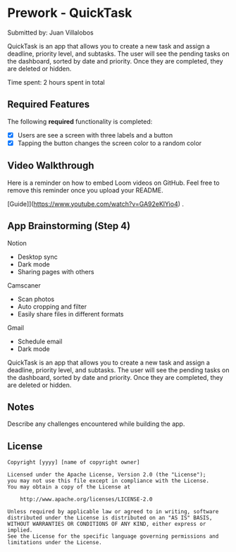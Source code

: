 # Prework - QuickTask

Submitted by: Juan Villalobos

QuickTask is an app that allows you to create a new task and assign a deadline, priority level, and subtasks. The user will see the pending tasks on the dashboard, sorted by date and priority. Once they are completed, they are deleted or hidden. 

Time spent: 2 hours spent in total

## Required Features

The following **required** functionality is completed:

- [x] Users are see a screen with three labels and a button
- [x] Tapping the button changes the screen color to a random color
 
## Video Walkthrough

Here is a reminder on how to embed Loom videos on GitHub. Feel free to remove this reminder once you upload your README. 

[Guide]](https://www.youtube.com/watch?v=GA92eKlYio4) .

## App Brainstorming (Step 4)

Notion
- Desktop sync
- Dark mode
- Sharing pages with others

Camscaner
- Scan photos
- Auto cropping and filter
- Easily share files in different formats

Gmail
- Schedule email
- Dark mode

QuickTask is an app that allows you to create a new task and assign a deadline, priority level, and subtasks. The user will see the pending tasks on the dashboard, sorted by date and priority. Once they are completed, they are deleted or hidden. 

## Notes

Describe any challenges encountered while building the app.

## License

    Copyright [yyyy] [name of copyright owner]

    Licensed under the Apache License, Version 2.0 (the "License");
    you may not use this file except in compliance with the License.
    You may obtain a copy of the License at

        http://www.apache.org/licenses/LICENSE-2.0

    Unless required by applicable law or agreed to in writing, software
    distributed under the License is distributed on an "AS IS" BASIS,
    WITHOUT WARRANTIES OR CONDITIONS OF ANY KIND, either express or implied.
    See the License for the specific language governing permissions and
    limitations under the License.
